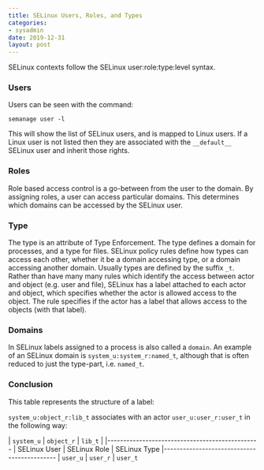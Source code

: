 ```yaml
---
title: SELinux Users, Roles, and Types
categories:
- sysadmin
date: 2019-12-31
layout: post
---
```

SELinux contexts follow the SELinux user:role:type:level syntax.

### Users

Users can be seen with the command: 

    semanage user -l

This will show the list of SELinux users, and is mapped to Linux users. If a Linux user is not listed then they are associated with the ```__default__``` SELinux user and inherit those rights.  

### Roles

Role based access control is a go-between from the user to the domain. By assigning roles, a user can access particular domains. This determines which domains can be accessed by the SELinux user. 

### Type 

The type is an attribute of Type Enforcement. The type defines a domain for processes, and a type for files. SELinux policy rules define how types can access each other, whether it be a domain accessing type, or a domain accessing another domain. Usually types are defined by the suffix ```_t```. Rather than have many many rules which identify the access between actor and object (e.g. user and file), SELinux has a label attached to each actor and object, which specifies whether the actor is allowed access to the object. The rule specifies if the actor has a label that allows access to the objects (with that label). 

### Domains 

In SELinux labels assigned to a process is also called a ```domain```. An example of an SELinux domain is ```system_u:system_r:named_t```, although that is often reduced to just the type-part, i.e. ```named_t```. 

### Conclusion

This table represents the structure of a label:

```system_u:object_r:lib_t``` associates with an actor ```user_u:user_r:user_t``` in the following way:

| ```system_u``` | ```object_r``` | ```lib_t``` |
|------------------------------------------------
| SELinux User | SELinux Role | SELinux Type
|--------------------------------------------
| ```user_u``` | ```user_r``` | ```user_t``` 
